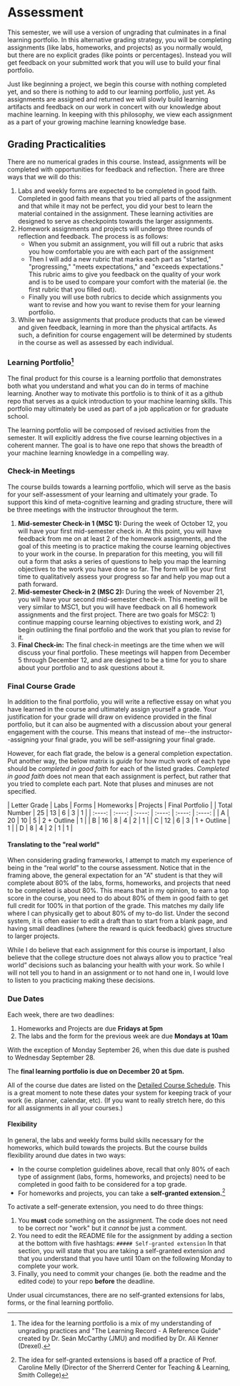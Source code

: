# Assessment

This semester, we will use a version of ungrading that culminates in a final learning portfolio. In this alternative grading strategy, you will be completing assignments (like labs, homeworks, and projects) as you normally would, but there are no explicit grades (like points or percentages). Instead you will get feedback on your submitted work that you will use to build your final portfolio. 

Just like beginning a project, we begin this course with nothing completed yet, and so there is nothing to add to our learning portfolio, just yet. As assignments are assigned and returned we will slowly build learning artifacts and feedback on our work in concert with our knowledge about machine learning. In keeping with this philosophy, we view each assignment as a part of your growing machine learning knowledge base. 

## Grading Practicalities

There are no numerical grades in this course. Instead, assignments will be completed with opportunities for feedback and reflection. There are three ways that we will do this:  

1. Labs and weekly forms are expected to be completed in good faith. Completed in good faith means that you tried all parts of the assignment and that while it may not be perfect, you did your best to learn the material contained in the assignment. These learning activities are designed to serve as checkpoints towards the larger assignments. 
2. Homework assignments and projects will undergo three rounds of reflection and feedback. The process is as follows:
   - When you submit an assignment, you will fill out a rubric that asks you how comfortable you are with each part of the assignment
   - Then I will add a new rubric that marks each part as "started," "progressing," "meets expectations," and "exceeds expectations." This rubric aims to give you feedback on the quality of your work and is to be used to compare your comfort with the material (ie. the first rubric that you filled out). 
   - Finally you will use both rubrics to decide which assignments you want to revise and how you want to revise them for your learning portfolio. 
3. While we have assignments that produce products that can be viewed and given feedback, learning in more than the physical artifacts. As such, a definition for course engagement will be determined by students in the course as well as assessed by each individual. 


### Learning Portfolio[^1]

The final product for this course is a learning portfolio that demonstrates both what you understand and what you can do in terms of machine learning. Another way to motivate this portfolio is to think of it as a github repo that serves as a quick introduction to your machine learning skills. This portfolio may ultimately be used as part of a job application or for graduate school. 

The learning portfolio will be composed of revised activities from the semester. It will explicitly address the five course learning objectives in a coherent manner. The goal is to have one repo that shows the breadth of your machine learning knowledge in a compelling way. 

[^1]: The idea for the learning portfolio is a mix of my understanding of ungrading practices and "The Learning Record - A Reference Guide" created by Dr. Seán McCarthy (JMU) and modified by Dr. Ali Kenner (Drexel).


### Check-in Meetings

The course builds towards a learning portfolio, which will serve as the basis for your self-assessment of your learning and ultimately your grade. To support this kind of meta-cognitive learning and grading structure, there will be three meetings with the instructor throughout the term. 

1. **Mid-semester Check-in 1 (MSC 1):** During the week of October 12, you will have your first mid-semester check in. At this point, you will have feedback from me on at least 2 of the homework assignments, and the goal of this meeting is to practice making the course learning objectives to your work in the course. In preparation for this meeting, you will fill out a form that asks a series of questions to help you map the learning objectives to the work you have done so far. The form will be your first time to qualitatively assess your progress so far and help you map out a path forward. 
2. **Mid-semester Check-in 2 (MSC 2):** During the week of November 21, you will have your second mid-semester check-in. This meeting will be very similar to MSC1, but you will have feedback on all 6 homework assignments and the first project. There are two goals for MSC2: 1) continue mapping course learning objectives to existing work, and 2) begin outlining the final portfolio and the work that you plan to revise for it. 
3. **Final Check-in:** The final check-in meetings are the time when we will discuss your final portfolio. These meetings will happen from December 5 through December 12, and are designed to be a time for you to share about your portfolio and to ask questions about it. 


### Final Course Grade

In addition to the final portfolio, you will write a reflective essay on what you have learned in the course and ultimately assign yourself a grade. Your justification for your grade will draw on evidence provided in the final portfolio, but it can also be augmented with a discussion about your general engagement with the course. This means that instead of me--the instructor--assigning your final grade, you will be self-assigning your final grade. 

However, for each flat grade, the below is a general completion expectation. Put another way, the below matrix is _guide_ for how much work of each type should be _completed in good faith_ for each of the listed grades. _Completed in good faith_ does not mean that each assignment is perfect, but rather that you tried to complete each part. Note that pluses and minuses are not specified. 

| Letter Grade  | Labs | Forms | Homeworks | Projects | Final Portfolio |
| Total  Number |  25  |   13  |     6     |   3      |         1       |
| :----:      | :----: | :----: |  :----:  |  :----:  |      :----:     |
| A             |  20  |   10  |     5     | 2 + Outline |      1       |
| B             |  16  |    8  |     4     |   2      |         1       |
| C             |  12  |    6  |     3     |   1 + Outline |    1       |
| D             |   8  |    4  |     2     |   1      |         1       |


#### Translating to the "real world"

When considering grading frameworks, I attempt to match my experience of being in the “real world” to the course assessment. Notice that in the framing above, the general expectation for an "A" student is that they will complete about 80% of the labs, forms, homeworks, and projects that need to be completed is about 80%. This means that in my opinion, to earn a top score in the course, you need to do about 80% of them in good faith to get full credit for 100% in that portion of the grade. This matches my daily life where I can physically get to about 80% of my to-do list. Under the second system, it is often easier to edit a draft than to start from a blank page, and having small deadlines (where the reward is quick feedback) gives structure to larger projects. 

While I do believe that each assignment for this course is important, I also believe that the college structure does not always allow you to practice “real world” decisions such as balancing your health with your work. So while I will not tell you to hand in an assignment or to not hand one in, I would love to listen to you practicing making these decisions. 


### Due Dates

Each week, there are two deadlines: 

1. Homeworks and Projects are due **Fridays at 5pm**
2. The labs and the form for the previous week are due **Mondays at 10am** 

With the exception of Monday September 26, when this due date is pushed to Wednesday September 28.

The **final learning portfolio is due on December 20 at 5pm.**

All of the course due dates are listed on the [Detailed Course Schedule](). This is a great moment to note these dates your system for keeping track of your work (ie. planner, calendar, etc). (If you want to really stretch here, do this for all assignments in all your courses.) 


#### Flexibility

In general, the labs and weekly forms build skills necessary for the homeworks, which build towards the projects. But the course builds flexibility around due dates in two ways:

 - In the course completion guidelines above, recall that only 80% of each type of assignment (labs, forms, homeworks, and projects) need to be completed in good faith to be considered for a top grade. 
 - For homeworks and projects, you can take a **self-granted extension.**[^2]

To activate a self-generate extension, you need to do three things:

1. You **must** code something on the assignment. The code does not need to be correct nor "work" but it _cannot_ be just a comment. 
2. You need to edit the README file for the assignment by adding a section at the bottom with five hashtags: `##### Self-granted extension` In that section, you will state that you are taking a self-granted extension and that you understand that you have until 10am on the following Monday to complete your work. 
3. Finally, you need to commit your changes (ie. both the readme and the edited code) to your repo **before** the deadline. 


Under usual circumstances, there are no self-granted extensions for labs, forms, or the final learning portfolio. 

[^2]: The idea for self-granted extensions is based off a practice of Prof. Caroline Melly (Director of the Sherrerd Center for Teaching & Learning, Smith College)